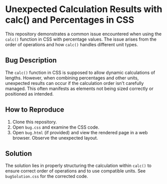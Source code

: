 # Unexpected Calculation Results with calc() and Percentages in CSS

This repository demonstrates a common issue encountered when using the `calc()` function in CSS with percentage values.  The issue arises from the order of operations and how `calc()` handles different unit types.

## Bug Description
The `calc()` function in CSS is supposed to allow dynamic calculations of lengths. However, when combining percentages and other units, unexpected results can occur if the calculation order isn't carefully managed.  This often manifests as elements not being sized correctly or positioned as intended.

## How to Reproduce
1. Clone this repository.
2. Open `bug.css` and examine the CSS code.
3. Open `bug.html` (if provided) and view the rendered page in a web browser.  Observe the unexpected layout.

## Solution
The solution lies in properly structuring the calculation within `calc()` to ensure correct order of operations and to use compatible units.  See `bugSolution.css` for the corrected code.